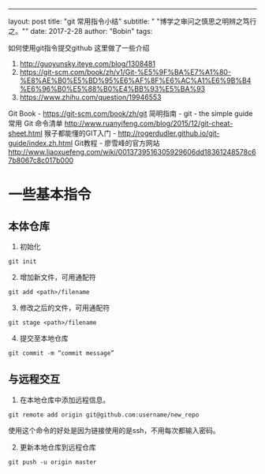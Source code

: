 ---
layout:     post
title:      "git 常用指令小结"
subtitle:   " \"博学之审问之慎思之明辨之笃行之。\""
date:       2017-2-28
author:     "Bobin"
tags:



如何使用git指令提交github
这里做了一些介绍
1. http://guoyunsky.iteye.com/blog/1308481
2. https://git-scm.com/book/zh/v1/Git-%E5%9F%BA%E7%A1%80-%E8%AE%B0%E5%BD%95%E6%AF%8F%E6%AC%A1%E6%9B%B4%E6%96%B0%E5%88%B0%E4%BB%93%E5%BA%93
3. https://www.zhihu.com/question/19946553

Git Book - https://git-scm.com/book/zh/git
简明指南 - git - the simple guide
常用 Git 命令清单 http://www.ruanyifeng.com/blog/2015/12/git-cheat-sheet.html
猴子都能懂的GIT入门 - http://rogerdudler.github.io/git-guide/index.zh.html
Git教程 - 廖雪峰的官方网站 http://www.liaoxuefeng.com/wiki/0013739516305929606dd18361248578c67b8067c8c017b000


# 一些基本指令
## 本体仓库
1. 初始化
```
git init
```
2. 增加新文件，可用通配符
```
git add <path>/filename
```
3. 修改之后的文件，可用通配符
```
git stage <path>/filename
```
4. 提交至本地仓库
```
git commit -m “commit message”
```

## 与远程交互
1. 在本地仓库中添加远程信息。
```
git remote add origin git@github.com:username/new_repo
```
使用这个命令的好处是因为链接使用的是ssh，不用每次都输入密码。

2. 更新本地仓库到远程仓库
```
git push -u origin master
```
